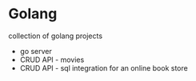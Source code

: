 # Golang
collection of golang projects
- go server
- CRUD API - movies
- CRUD API - sql integration for an online book store
